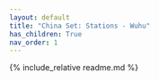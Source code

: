 ```yaml
---
layout: default
title: "China Set: Stations - Wuhu"
has_children: True
nav_order: 1
---
```

{% include_relative readme.md %}
